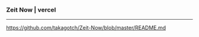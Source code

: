 ### Zeit Now | vercel 
---
https://github.com/takagotch/Zeit-Now/blob/master/README.md



```
```

```
```

```
```

